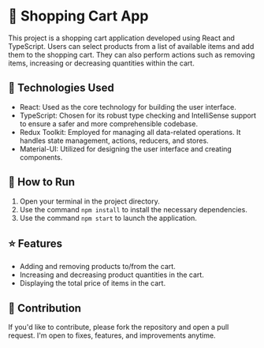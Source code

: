 # 🛒 Shopping Cart App

This project is a shopping cart application developed using React and TypeScript. Users can select products from a list of available items and add them to the shopping cart. They can also perform actions such as removing items, increasing or decreasing quantities within the cart.

## 🚀 Technologies Used

- React: Used as the core technology for building the user interface.
- TypeScript: Chosen for its robust type checking and IntelliSense support to ensure a safer and more comprehensible codebase.
- Redux Toolkit: Employed for managing all data-related operations. It handles state management, actions, reducers, and stores.
- Material-UI: Utilized for designing the user interface and creating components.

## 🏃 How to Run

1. Open your terminal in the project directory.
2. Use the command `npm install` to install the necessary dependencies.
3. Use the command `npm start` to launch the application.

## ⭐ Features

- Adding and removing products to/from the cart.
- Increasing and decreasing product quantities in the cart.
- Displaying the total price of items in the cart.

## 🤝  Contribution

If you'd like to contribute, please fork the repository and open a pull request. I'm open to fixes, features, and improvements anytime.

